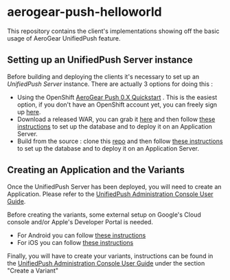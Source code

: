 aerogear-push-helloworld
========================

This repository contains the client's implementations showing off the basic usage of AeroGear UnifiedPush feature.


## Setting up an UnifiedPush Server instance

Before building and deploying the clients it's necessary to set up an _UnifiedPush Server_ instance. There are actually 3 options for doing this : 

* Using the OpenShift [AeroGear Push 0.X Quickstart](https://openshift.redhat.com/app/console/application_type/quickstart!15549) . This is the easiest option, if you don't have an OpenShift account yet, you can freely sign up [here](https://www.openshift.com/app/account/new). 
* Download a released WAR, you can grab it [here]( http://aerogear.org/push/) and then follow [these instructions](https://github.com/aerogear/aerogear-unifiedpush-server#getting-started-with-the-server) to set up the database and to deploy it on an Application Server.
* Build from the source : clone this [repo](https://github.com/aerogear/aerogear-unifiedpush-server) and then follow [these instructions](https://github.com/aerogear/aerogear-unifiedpush-server#getting-started-with-the-server) to set up the database and to deploy it on an Application Server.


## Creating an Application and the Variants

Once the UnifiedPush Server has been deployed, you will need to create an Application. Please refer to the [UnifiedPush Administration Console User Guide](http://aerogear.org/docs/guides/AdminConsoleGuide/).

Before creating the variants, some external setup on Google's Cloud console and/or Apple's Developer Portal is needed.

* For Android you can follow [these instructions](http://aerogear.org/docs/guides/aerogear-push-android/google-setup/)
* For iOS you can follow [these instructions](http://aerogear.org/docs/guides/aerogear-push-ios/app-id-ssl-certificate-apns/)


Finally, you will have to create your variants, instructions can be found in the [UnifiedPush Administration Console User Guide](http://aerogear.org/docs/guides/AdminConsoleGuide/) under the section "Create a Variant"



